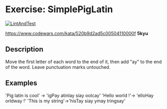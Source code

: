 # Exercise: SimplePigLatin

[![LintAndTest](https://github.com/mici-que/SimplePigLatin/actions/workflows/lint_and_test.yml/badge.svg)](https://github.com/mici-que/SimplePigLatin/actions/workflows/lint_and_test.yml)

https://www.codewars.com/kata/520b9d2ad5c00504110000f
**5kyu**

## Description
Move the first letter of each word to the end of it, then add "ay" to the end of the word. Leave punctuation marks untouched.

## Examples

'Pig latin is cool' -> 'igPay atinlay siay oolcay'
'Hello world !'-> 'elloHay orldway !'
'This is my string'->'hisTay siay ymay tringsay'